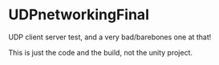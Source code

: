# UDPnetworkingFinal
UDP client server test, and a very bad/barebones one at that!

This is just the code and the build, not the unity project. 
